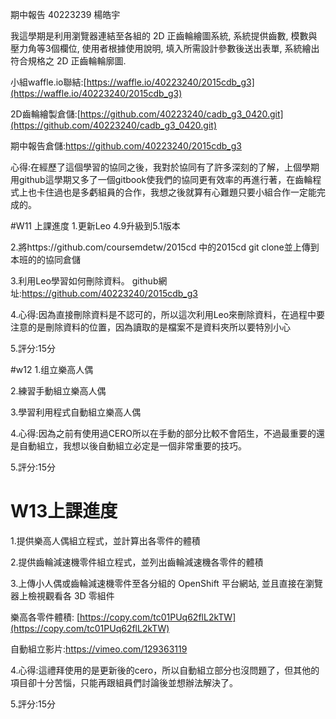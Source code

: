 期中報告
40223239 楊皓宇

我這學期是利用瀏覽器連結至各組的 2D 正齒輪繪圖系統, 系統提供齒數, 模數與壓力角等3個欄位, 使用者根據使用說明, 填入所需設計參數後送出表單, 系統繪出符合規格之 2D 正齒輪輪廓圖.

小組waffle.io聯結:[https://waffle.io/40223240/2015cdb_g3](https://waffle.io/40223240/2015cdb_g3)

2D齒輪繪製倉儲:[https://github.com/40223240/cadb_g3_0420.git](https://github.com/40223240/cadb_g3_0420.git)

期中報告倉儲:[https://github.com/40223240/2015cdb_g3
](https://github.com/40223240/2015cdb_g3)

心得:在經歷了這個學習的協同之後，我對於協同有了許多深刻的了解，上個學期用github這學期又多了一個gitbook使我們的協同更有效率的再進行著，在齒輪程式上也卡住過也是多虧組員的合作，我想之後就算有心難題只要小組合作一定能完成的。

#W11 上課進度
1.更新Leo 4.9升級到5.1版本

2.將https://github.com/coursemdetw/2015cd 中的2015cd git clone並上傳到本班的的協同倉儲

3.利用Leo學習如何刪除資料。
github網址:https://github.com/40223240/2015cdb_g3

4.心得:因為直接刪除資料是不認可的，所以這次利用Leo來刪除資料，在過程中要注意的是刪除資料的位置，因為讀取的是檔案不是資料夾所以要特別小心

5.評分:15分

#w12
1.组立樂高人偶

2.練習手動組立樂高人偶

3.學習利用程式自動組立樂高人偶

4.心得:因為之前有使用過CERO所以在手動的部分比較不會陌生，不過最重要的還是自動組立，我想以後自動組立必定是一個非常重要的技巧。

5.評分:15分

# W13上課進度
1.提供樂高人偶組立程式，並計算出各零件的體積

2.提供齒輪減速機零件組立程式，並列出齒輪減速機各零件的體積

3.上傳小人偶或齒輪減速機零件至各分組的 OpenShift 平台網站, 並且直接在瀏覽器上檢視觀看各 3D 零組件

樂高各零件體積: [https://copy.com/tc01PUq62flL2kTW](https://copy.com/tc01PUq62flL2kTW)

自動組立影片:https://vimeo.com/129363119

4.心得:這禮拜使用的是更新後的cero，所以自動組立部分也沒問題了，但其他的項目卻十分苦惱，只能再跟組員們討論後並想辦法解決了。

5.評分:15分



